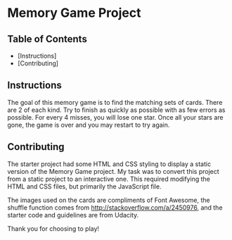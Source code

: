 # Memory Game Project

## Table of Contents

* [Instructions]
* [Contributing]



## Instructions
The goal of this memory game is to find the matching sets of cards.  There are 2 of each kind.  Try to finish as quickly as possible with as few errors as possible.  For every 4 misses, you will lose one star.  Once all your stars are gone, the game is over and you may restart to try again.

## Contributing
The starter project had some HTML and CSS styling to display a static version of the Memory Game project. My task was to convert this project from a static project to an interactive one. This required modifying the HTML and CSS files, but primarily the JavaScript file.

The images used on the cards are compliments of Font Awesome, the shuffle function comes from http://stackoverflow.com/a/2450976, and the starter code and guidelines are from Udacity.

Thank you for choosing to play!

